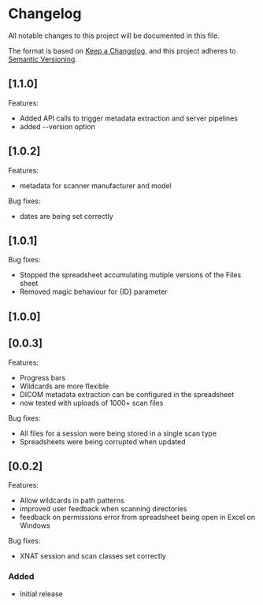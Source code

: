# Changelog

All notable changes to this project will be documented in this file.

The format is based on [Keep a Changelog](https://keepachangelog.com/en/1.0.0/),
and this project adheres to [Semantic Versioning](https://semver.org/spec/v2.0.0.html).

## [1.1.0]

Features:

- Added API calls to trigger metadata extraction and server pipelines
- added --version option

## [1.0.2]

Features:

- metadata for scanner manufacturer and model

Bug fixes:

- dates are being set correctly

## [1.0.1]

Bug fixes:

- Stopped the spreadsheet accumulating mutiple versions of the Files sheet
- Removed magic behaviour for {ID} parameter

## [1.0.0]

## [0.0.3]

Features:

- Progress bars
- Wildcards are more flexible
- DICOM metadata extraction can be configured in the spreadsheet
- now tested with uploads of 1000+ scan files

Bug fixes:

- All files for a session were being stored in a single scan type
- Spreadsheets were being corrupted when updated

## [0.0.2]

Features:

- Allow wildcards in path patterns
- improved user feedback when scanning directories
- feedback on permissions error from spreadsheet being open in Excel on Windows

Bug fixes:

- XNAT session and scan classes set correctly

### Added 

- Initial release

[0.0.1]: https://github.com/Sydney-Informatics-Hub/xnat-uploader/